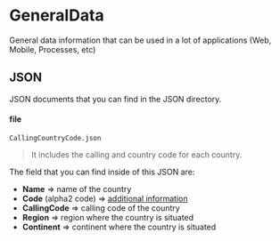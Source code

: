 # GeneralData
General data information that can be used in a lot of applications (Web, Mobile, Processes, etc)

## JSON
JSON documents that you can find in the JSON directory.

#### file
```
CallingCountryCode.json
```
> It includes the calling and country code for each country.

The field that you can find inside of this JSON are:
* **Name** => name of the country
* **Code** (alpha2 code) => [additional information][alpha2Url]
* **CallingCode** => calling code of the country
* **Region** => region where the country is situated
* **Continent** => continent where the country is situated

[alpha2Url]: <https://en.wikipedia.org/wiki/ISO_3166-1_alpha-2>
